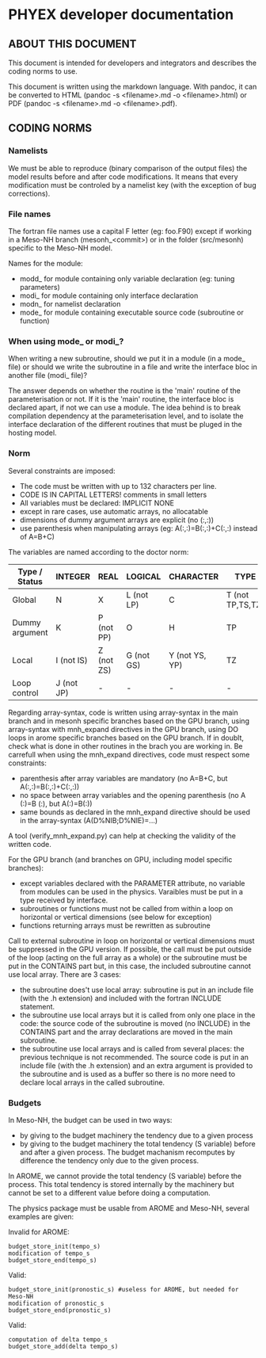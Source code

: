 # PHYEX developer documentation

## ABOUT THIS DOCUMENT

This document is intended for developers and integrators and describes the coding norms to use.

This document is written using the markdown language. With pandoc, it can be converted to HTML (pandoc -s \<filename\>.md -o \<filename\>.html) or PDF (pandoc -s \<filename\>.md -o \<filename\>.pdf).

## CODING NORMS

### Namelists
We must be able to reproduce (binary comparison of the output files) the model results before and after code modifications. It means that every modification must be controled by a namelist key (with the exception of bug corrections).

### File names
The fortran file names use a capital F letter (eg: foo.F90) except if working in a Meso-NH branch (mesonh\_\<commit\>) or in the folder (src/mesonh) specific to the Meso-NH model.

Names for the module:

  - modd\_ for module containing only variable declaration (eg: tuning parameters)
  - modi\_ for module containing only interface declaration
  - modn\_ for namelist declaration
  - mode\_ for module containing executable source code (subroutine or function)

### When using mode\_ or modi\_?
When writing a new subroutine, should we put it in a module (in a mode\_ file) or should we write the subroutine in a file and write the interface bloc in another file (modi\_ file)?

The answer depends on whether the routine is the 'main' routine of the parameterisation or not. If it is the 'main' routine, the interface bloc is declared apart, if not we can use a module.
The idea behind is to break compilation dependency at the parameterisation level, and to isolate the interface declaration of the different routines that must be pluged in the hosting model.

### Norm
Several constraints are imposed:

  - The code must be written with up to 132 characters per line.
  - CODE IS IN CAPITAL LETTERS! comments in small letters
  - All variables must be declared: IMPLICIT NONE
  - except in rare cases, use automatic arrays, no allocatable
  - dimensions of dummy argument arrays are explicit (no (:,:))
  - use parenthesis when manipulating arrays (eg: A(:,:)=B(:,:)+C(:,:) instead of A=B+C)

The variables are named according to the doctor norm:

|Type / Status | INTEGER    | REAL       | LOGICAL     | CHARACTER      | TYPE             |
|--------------|------------|------------|-------------|----------------|------------------|
|Global        | N          | X          | L (not LP)  | C              | T (not TP,TS,TZ) |
|Dummy argument| K          | P (not PP) | O           | H              | TP               |
|Local         | I (not IS) | Z (not ZS) | G (not GS)  | Y (not YS, YP) | TZ               |
|Loop control  | J (not JP) | -          | -           | -              | -                |

Regarding array-syntax, code is written using array-syntax in the main branch and in mesonh specific branches based on the GPU branch, using array-syntax with mnh\_expand directives in the GPU branch, using DO loops in arome specific branches based on the GPU branch. If in doublt, check what is done in other routines in the brach you are working in.
Be carrefull when using the mnh\_expand directives, code must respect some constraints:

  - parenthesis after array variables are mandatory (no A=B+C, but A(:,:)=B(:,:)+C(:,:))
  - no space between array variables and the opening parenthesis (no A (:)=B (:), but A(:)=B(:))
  - same bounds as declared in the mnh\_expand directive should be used in the array-syntax (A(D%NIB;D%NIE)=...)

A tool (verify\_mnh\_expand.py) can help at checking the validity of the written code.

For the GPU branch (and branches on GPU, including model specific branches):

  - except variables declared with the PARAMETER attribute, no variable from modules can be used in the physics. Varaibles must be put in a type received by interface.
  - subroutines or functions must not be called from within a loop on horizontal or vertical dimensions (see below for exception)
  - functions returning arrays must be rewritten as subroutine

Call to external subroutine in loop on horizontal or vertical dimensions must be suppressed in the GPU version. If possible, the call must be put outside of the loop (acting on the full array as a whole) or the subroutine must be put in the CONTAINS part but, in this case, the included subroutine cannot use local array. There are 3 cases:

  - the subroutine does't use local array: subroutine is put in an include file (with the .h extension) and included with the fortran INCLUDE statement.
  - the subroutine use local arrays but it is called from only one place in the code: the source code of the subroutine is moved (no INCLUDE) in the CONTAINS part and the array declarations are moved in the main subroutine.
  - the subroutine use local arrays and is called from several places: the previous technique is not recommended. The source code is put in an include file (with the .h extension) and an extra argument is provided to the subroutine and is used as a buffer so there is no more need to declare local arrays in the called subroutine.

### Budgets

In Meso-NH, the budget can be used in two ways:

  - by giving to the budget machinery the tendency due to a given process
  - by giving to the budget machinery the total tendency (S variable) before and after a given process. The budget machanism recomputes by difference the tendency only due to the given process.

In AROME, we cannot provide the total tendency (S variable) before the process. This total tendency is stored internally by the machinery but cannot be set to a different value before doing a computation.

The physics package must be usable from AROME and Meso-NH, several examples are given:

Invalid for AROME:
```
budget_store_init(tempo_s)
modification of tempo_s
budget_store_end(tempo_s)
```

Valid:
```
budget_store_init(pronostic_s) #useless for AROME, but needed for Meso-NH
modification of pronostic_s
budget_store_end(pronostic_s)
```

Valid:
```
computation of delta tempo_s
budget_store_add(delta tempo_s)
```
